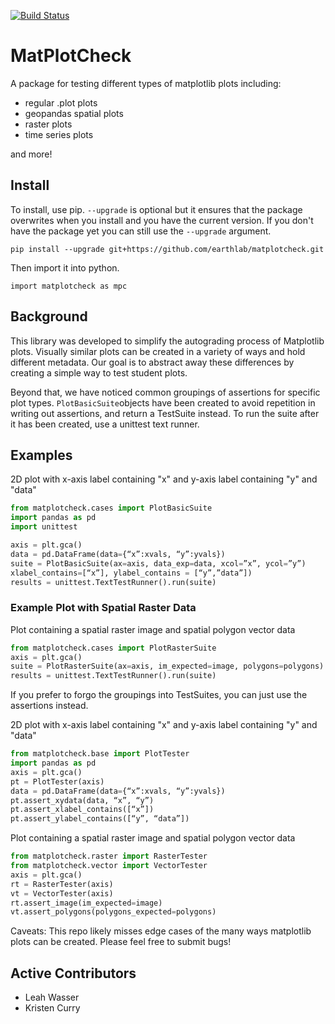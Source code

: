 [![Build Status](https://travis-ci.com/earthlab/matPlotCheck.svg?branch=master)](https://travis-ci.com/earthlab/matPlotCheck)


# MatPlotCheck

A package for testing different types of matplotlib plots including:

* regular .plot plots
* geopandas spatial plots 
* raster plots
* time series plots

and more!


## Install

To install, use pip. `--upgrade` is optional but it ensures that the package overwrites
when you install and you have the current version. If you don't have the package
yet you can still use the `--upgrade` argument.

`pip install --upgrade git+https://github.com/earthlab/matplotcheck.git`

Then import it into python.

`import matplotcheck as mpc`

## Background

This library was developed to simplify the autograding process of Matplotlib plots. 
Visually similar plots can be created in a variety of ways and hold different metadata. 
Our goal is to abstract away these differences by creating a simple way to test student plots.

Beyond that, we have noticed common groupings of assertions for specific plot types. 
`PlotBasicSuite`objects have been created to avoid repetition in writing out assertions, 
and return a TestSuite instead. To run the suite after it has been created, use a unittest text runner.

## Examples

2D plot with x-axis label containing "x" and y-axis label containing "y" and "data"

```python
from matplotcheck.cases import PlotBasicSuite
import pandas as pd
import unittest

axis = plt.gca()
data = pd.DataFrame(data={“x”:xvals, “y”:yvals})
suite = PlotBasicSuite(ax=axis, data_exp=data, xcol=”x”, ycol=”y”)
xlabel_contains=[“x”], ylabel_contains = [“y”,”data”])
results = unittest.TextTestRunner().run(suite)
```

### Example Plot with Spatial Raster Data

Plot containing a spatial raster image and spatial polygon vector data

```python
from matplotcheck.cases import PlotRasterSuite
axis = plt.gca()
suite = PlotRasterSuite(ax=axis, im_expected=image, polygons=polygons)
results = unittest.TextTestRunner().run(suite)
```

If you prefer to forgo the groupings into TestSuites, you can just use the assertions instead.

2D plot with x-axis label containing "x" and y-axis label containing "y" and "data"

```python
from matplotcheck.base import PlotTester
import pandas as pd
axis = plt.gca()
pt = PlotTester(axis)
data = pd.DataFrame(data={“x”:xvals, “y”:yvals})
pt.assert_xydata(data, “x”, “y”)
pt.assert_xlabel_contains([“x”])
pt.assert_ylabel_contains([“y”, “data”])
```

Plot containing a spatial raster image and spatial polygon vector data

```python
from matplotcheck.raster import RasterTester
from matplotcheck.vector import VectorTester
axis = plt.gca()
rt = RasterTester(axis)
vt = VectorTester(axis)
rt.assert_image(im_expected=image)
vt.assert_polygons(polygons_expected=polygons)
```

Caveats: This repo likely misses edge cases of the many ways matplotlib plots can be created. 
Please feel free to submit bugs!


## Active Contributors 

- Leah Wasser
- Kristen Curry

